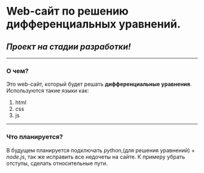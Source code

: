 # Web-сайт по решению дифференциальных уравнений.
## *Проект на стадии разработки!*
------
### О чем?
Это web-сайт, который будет решать **дифференциальные уравнения**. Используются такие языки как:
1. html
2. css
3. js
------
### Что планируется?
В будущем планируется подключать *python*,(для решения уравнений) + *node.js*, так же исправить все недочеты на сайте. К примеру убрать отступы, сделать относительные пути.
